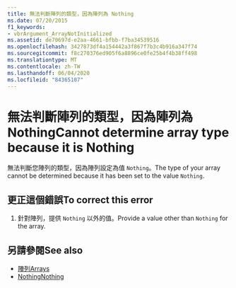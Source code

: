 ```yaml
---
title: 無法判斷陣列的類型，因為陣列為 Nothing
ms.date: 07/20/2015
f1_keywords:
- vbrArgument_ArrayNotInitialized
ms.assetid: de70697d-e2aa-4661-bfbb-f7ba34539516
ms.openlocfilehash: 3427873df4a154442a3f867f7b3c4b916a347f74
ms.sourcegitcommit: f8c270376ed905f6a8896ce0fe25b4f4b38ff498
ms.translationtype: MT
ms.contentlocale: zh-TW
ms.lasthandoff: 06/04/2020
ms.locfileid: "84365107"
---
```

# <a name="cannot-determine-array-type-because-it-is-nothing"></a><span data-ttu-id="5fc93-102">無法判斷陣列的類型，因為陣列為 Nothing</span><span class="sxs-lookup"><span data-stu-id="5fc93-102">Cannot determine array type because it is Nothing</span></span>
<span data-ttu-id="5fc93-103">無法判斷您陣列的類型，因為陣列設定為值 `Nothing`。</span><span class="sxs-lookup"><span data-stu-id="5fc93-103">The type of your array cannot be determined because it has been set to the value `Nothing`.</span></span>  
  
## <a name="to-correct-this-error"></a><span data-ttu-id="5fc93-104">更正這個錯誤</span><span class="sxs-lookup"><span data-stu-id="5fc93-104">To correct this error</span></span>  
  
1. <span data-ttu-id="5fc93-105">針對陣列，提供 `Nothing` 以外的值。</span><span class="sxs-lookup"><span data-stu-id="5fc93-105">Provide a value other than `Nothing` for the array.</span></span>  
  
## <a name="see-also"></a><span data-ttu-id="5fc93-106">另請參閱</span><span class="sxs-lookup"><span data-stu-id="5fc93-106">See also</span></span>

- [<span data-ttu-id="5fc93-107">陣列</span><span class="sxs-lookup"><span data-stu-id="5fc93-107">Arrays</span></span>](../programming-guide/language-features/arrays/index.md)
- [<span data-ttu-id="5fc93-108">Nothing</span><span class="sxs-lookup"><span data-stu-id="5fc93-108">Nothing</span></span>](../language-reference/nothing.md)
